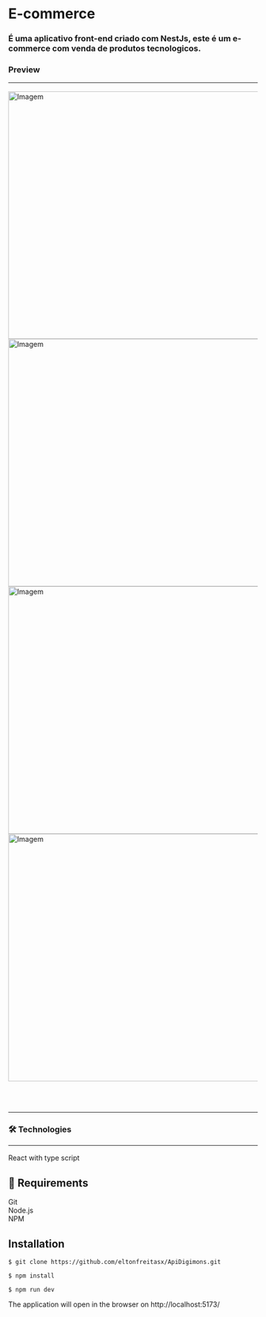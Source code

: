 # E-commerce

###  É uma aplicativo front-end criado com NestJs, este é um e-commerce com venda de produtos tecnologicos. <br/>

### Preview <br/><hr/>

<img src="https://github.com/eltonfreitasx/eltonfreitasx/assets/76684471/41c24a18-f3fa-4a1a-bb73-5d06d164560f" alt="Imagem" width="1000" height="500">
<img src="https://github.com/eltonfreitasx/eltonfreitasx/assets/76684471/d0c6471c-5d49-4ccf-9e0f-73de0edf43a7" alt="Imagem" width="1000" height="500">
<img src="https://github.com/eltonfreitasx/eltonfreitasx/assets/76684471/93e7baac-2a98-4eeb-a1eb-826a0a9da01c" alt="Imagem" width="1000" height="500">
<img src="https://github.com/eltonfreitasx/eltonfreitasx/assets/76684471/8f04897f-2383-4027-9580-dfea1ec78449" alt="Imagem" width="1000" height="500">

<br/> <br/>
<hr/>

### 🛠️ Technologies <hr/>

React with type script<br/>

## 🧲 Requirements 
Git<br/>
Node.js <br/>
NPM

## Installation

```
$ git clone https://github.com/eltonfreitasx/ApiDigimons.git

$ npm install

$ npm run dev
```

The application will open in the browser on http://localhost:5173/

